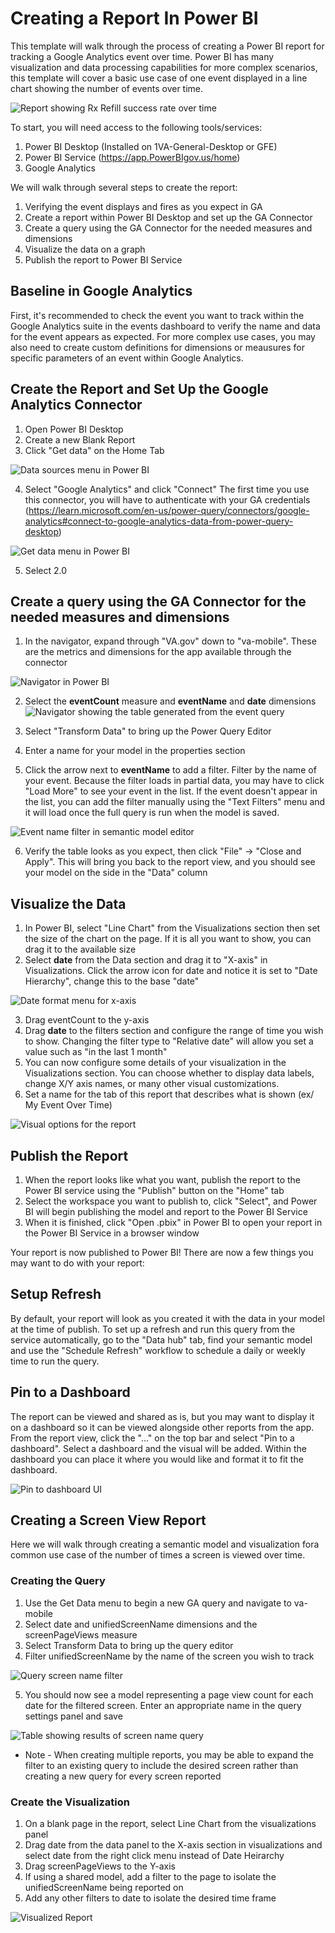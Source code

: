 # Creating a Report In Power BI

This template will walk through the process of creating a Power BI report for tracking a Google Analytics event over 
time. Power BI has many visualization and data processing capabilities for more complex scenarios, this template will 
cover a basic use case of one event displayed in a line chart showing the number of events over time. 

![Report showing Rx Refill success rate over time](https://github.com/department-of-veterans-affairs/va.gov-team/blob/master/products/va-mobile-app/analytics/New%20Report%20Template/Report%20for%20RXRefill.png)

To start, you will need access to the following tools/services:

1. Power BI Desktop (Installed on 1VA-General-Desktop or GFE)
2. Power BI Service (https://app.PowerBIgov.us/home)
3. Google Analytics

We will walk through several steps to create the report:
1. Verifying the event displays and fires as you expect in GA
2. Create a report within Power BI Desktop and set up the GA Connector
3. Create a query using the GA Connector for the needed measures and dimensions
4. Visualize the data on a graph
5. Publish the report to Power BI Service

## Baseline in Google Analytics

First, it's recommended to check the event you want to track within the Google Analytics suite in the events 
dashboard to verify the name and data for the event appears as expected. For more complex use cases, you may also 
need to create custom definitions for dimensions or meausures for specific parameters of an event within Google 
Analytics.

## Create the Report and Set Up the Google Analytics Connector
1. Open Power BI Desktop
2. Create a new Blank Report
3. Click "Get data" on the Home Tab
   
![Data sources menu in Power BI](https://github.com/department-of-veterans-affairs/va.gov-team/blob/4b0db68b01e4ec95ae450a40af7f795750e1448a/products/va-mobile-app/analytics/New%20Report%20Template/1_1_getData.png)

4. Select "Google Analytics" and click "Connect"
    The first time you use this connector, you will have to authenticate with your GA credentials (https://learn.microsoft.com/en-us/power-query/connectors/google-analytics#connect-to-google-analytics-data-from-power-query-desktop)

![Get data menu in Power BI](https://github.com/department-of-veterans-affairs/va.gov-team/blob/1ebf69d6b5d30afd592718bc377e9788dcbb5c48/products/va-mobile-app/analytics/New%20Report%20Template/1_2_gaconnector.png)

5. Select 2.0

## Create a query using the GA Connector for the needed measures and dimensions
1. In the navigator, expand through "VA.gov" down to "va-mobile". These are the metrics and dimensions 
   for the app available through the connector
   
![Navigator in Power BI](https://github.com/department-of-veterans-affairs/va.gov-team/blob/1ebf69d6b5d30afd592718bc377e9788dcbb5c48/products/va-mobile-app/analytics/New%20Report%20Template/3_1_navigator.png)

2. Select the **eventCount** measure and **eventName** and **date** dimensions 
![Navigator showing the table generated from the event query](https://github.com/department-of-veterans-affairs/va.gov-team/blob/1ebf69d6b5d30afd592718bc377e9788dcbb5c48/products/va-mobile-app/analytics/New%20Report%20Template/3_2_pretransformquery.png)

3. Select "Transform Data" to bring up the Power Query Editor
4. Enter a name for your model in the properties section
5. Click the arrow next to **eventName** to add a filter. Filter by the name of your event. Because the filter loads 
   in partial data, you may have to click "Load More" to see your event in the list. If the event doesn't appear in 
   the list, you can add the filter manually using the "Text Filters" menu and it will load once the full query is 
   run when the model is saved.
   
![Event name filter in semantic model editor](https://github.com/department-of-veterans-affairs/va.gov-team/blob/1ebf69d6b5d30afd592718bc377e9788dcbb5c48/products/va-mobile-app/analytics/New%20Report%20Template/3_5_addfilter.png)

6. Verify the table looks as you expect, then click "File" -> "Close and Apply". This will bring you back to the 
   report view, and you should see your model on the side in the "Data" column

## Visualize the Data
1. In Power BI, select "Line Chart" from the Visualizations section then set the size of the chart on the page. If it 
   is all you want to show, you can drag it to the available size
2. Select **date** from the Data section and drag it to "X-axis" in Visualizations. Click the arrow icon for date 
   and notice it is set to "Date Hierarchy", change this to the base "date"
   
![Date format menu for x-axis](https://github.com/department-of-veterans-affairs/va.gov-team/blob/1ebf69d6b5d30afd592718bc377e9788dcbb5c48/products/va-mobile-app/analytics/New%20Report%20Template/4_1date.png)

3. Drag eventCount to the y-axis
4. Drag **date** to the filters section and configure the range of time you wish to show. Changing the filter type 
   to "Relative date" will allow you set a value such as "in the last 1 month"
5. You can now configure some details of your visualization in the Visualizations section. You can choose whether to 
   display data labels, change X/Y axis names, or many other visual customizations. 
6. Set a name for the tab of this report that describes what is shown (ex/ My Event Over Time)
   
![Visual options for the report](https://github.com/department-of-veterans-affairs/va.gov-team/blob/1ebf69d6b5d30afd592718bc377e9788dcbb5c48/products/va-mobile-app/analytics/New%20Report%20Template/4_2report.png)

## Publish the Report
1. When the report looks like what you want, publish the report to the Power BI service using the "Publish" button on 
   the "Home" tab
2. Select the workspace you want to publish to, click "Select", and Power BI will begin publishing the model and 
   report to the Power BI Service
3. When it is finished, click "Open <your report name>.pbix" in Power BI to open your report in the Power BI Service 
   in a browser window

Your report is now published to Power BI! There are now a few things you may want to do with your report:

## Setup Refresh
By default, your report will look as you created it with the data in your model at the time of publish. To set up a 
refresh and run this query from the service automatically, go to the "Data hub" tab, find your semantic model and 
use the "Schedule Refresh" workflow to schedule a daily or weekly time to run the query.

## Pin to a Dashboard
The report can be viewed and shared as is, but you may want to display it on a dashboard so it can be viewed 
alongside other reports from the app.  From the report view, click the "..." on the top bar and select "Pin to a 
dashboard". Select a dashboard and the visual will be added. Within the dashboard you can place it where you would 
like and format it to fit the dashboard. 

![Pin to dashboard UI](https://github.com/department-of-veterans-affairs/va.gov-team/blob/1ebf69d6b5d30afd592718bc377e9788dcbb5c48/products/va-mobile-app/analytics/New%20Report%20Template/pintodashboard.png)

## Creating a Screen View Report

Here we will walk through creating a semantic model and visualization fora common use case of the number of times a screen is viewed over time.

### Creating the Query

1. Use the Get Data menu to begin a new GA query and navigate to va-mobile
2. Select date and unifiedScreenName dimensions and the screenPageViews measure
3. Select Transform Data to bring up the query editor
4. Filter unifiedScreenName by the name of the screen you wish to track

![Query screen name filter](https://github.com/department-of-veterans-affairs/va.gov-team/blob/5cdbe686e768f5a96dae800f9f03127b0be06380/products/va-mobile-app/analytics/New%20Report%20Template/5_1query.png)

5. You should now see a model representing a page view count for each date for the filtered screen. Enter an appropriate name in the query settings panel and save
   
![Table showing results of screen name query](https://github.com/department-of-veterans-affairs/va.gov-team/blob/5cdbe686e768f5a96dae800f9f03127b0be06380/products/va-mobile-app/analytics/New%20Report%20Template/5_2model.png)

* Note - When creating multiple reports, you may be able to expand the filter to an existing query to include the desired screen rather than creating a new query for every screen reported

### Create the Visualization

1. On a blank page in the report, select Line Chart from the visualizations panel
2. Drag date from the data panel to the X-axis section in visualizations and select date from the right click menu instead of Date Heirarchy
3. Drag screenPageViews to the Y-axis
4. If using a shared model, add a filter to the page to isolate the unifiedScreenName being reported on
5. Add any other filters to date to isolate the desired time frame

![Visualized Report](https://github.com/department-of-veterans-affairs/va.gov-team/blob/5cdbe686e768f5a96dae800f9f03127b0be06380/products/va-mobile-app/analytics/New%20Report%20Template/5_3viewsovertime.png)

